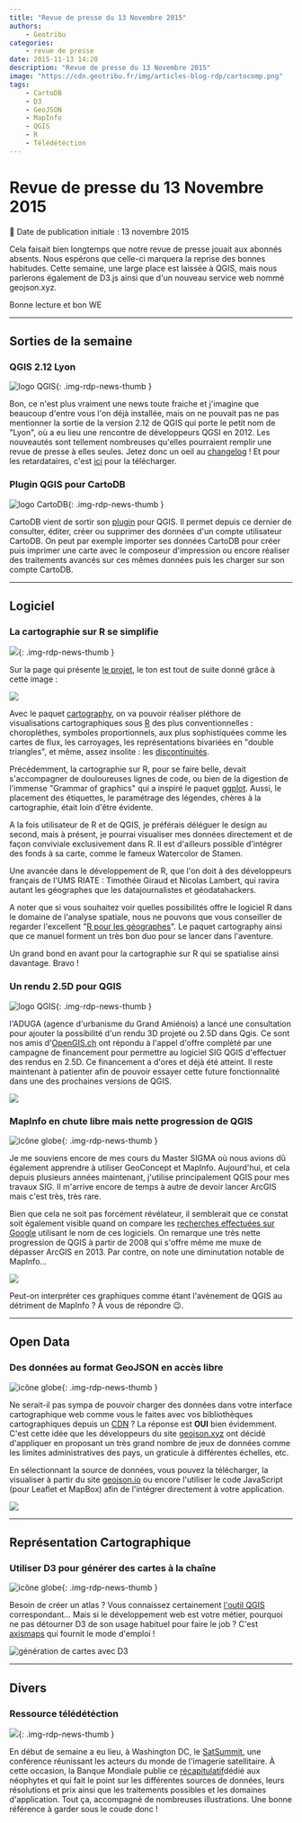 ```yaml
---
title: "Revue de presse du 13 Novembre 2015"
authors:
    - Geotribu
categories:
    - revue de presse
date: 2015-11-13 14:20
description: "Revue de presse du 13 Novembre 2015"
image: "https://cdn.geotribu.fr/img/articles-blog-rdp/cartocomp.png"
tags:
    - CartoDB
    - D3
    - GeoJSON
    - MapInfo
    - QGIS
    - R
    - Télédétéction
---
```


# Revue de presse du 13 Novembre 2015

:calendar: Date de publication initiale : 13 novembre 2015

Cela faisait bien longtemps que notre revue de presse jouait aux abonnés absents. Nous espérons que celle-ci marquera la reprise des bonnes habitudes. Cette semaine, une large place est laissée à QGIS, mais nous parlerons également de D3.js ainsi que d'un nouveau service web nommé geojson.xyz.

Bonne lecture et bon WE

----

## Sorties de la semaine

### QGIS 2.12 Lyon

![logo QGIS](https://cdn.geotribu.fr/img/logos-icones/logiciels_librairies/qgis.png "logo QGIS"){: .img-rdp-news-thumb }

Bon, ce n'est plus vraiment une news toute fraiche et j'imagine que beaucoup d'entre vous l'on déjà installée, mais on ne pouvait pas ne pas mentionner la sortie de la version 2.12 de QGIS qui porte le petit nom de "Lyon", où a eu lieu une rencontre de développeurs QGSI en 2012. Les nouveautés sont tellement nombreuses qu'elles pourraient remplir une revue de presse à elles seules. Jetez donc un oeil au [changelog](http://qgis.org/en/site/forusers/visualchangelog212/index.html) ! Et pour les retardataires, c'est [ici](http://qgis.org/en/site/forusers/download.html) pour la télécharger.

### Plugin QGIS pour CartoDB

![logo CartoDB](https://cdn.geotribu.fr/img/logos-icones/entreprises_association/cartodb.png){: .img-rdp-news-thumb }

CartoDB vient de sortir son [plugin](http://blog.cartodb.com/qgis-plugin/) pour QGIS. Il permet depuis ce dernier de consulter, éditer, créer ou supprimer des données d'un compte utilisateur CartoDB. On peut par exemple importer ses données CartoDB pour créer puis imprimer une carte avec le composeur d'impression ou encore réaliser des traitements avancés sur ces mêmes données puis les charger sur son compte CartoDB.

----

## Logiciel

### La cartographie sur R se simplifie

![](https://cdn.geotribu.fr/img/articles-blog-rdp/logiciels/R/R.png){: .img-rdp-news-thumb }

Sur la page qui présente [le projet](http://rgeomatic.hypotheses.org/659), le ton est tout de suite donné grâce à cette image :

[![](https://cdn.geotribu.fr/img/articles-blog-rdp/cartocomp.png)](http://rgeomatic.hypotheses.org/659)

Avec le paquet [cartography](https://elementr.hypotheses.org/284), on va pouvoir réaliser pléthore de visualisations cartographiques sous [R](https://fr.wikipedia.org/wiki/R_(langage_de_programmation_et_environnement_statistique)) des plus conventionnelles : choroplèthes, symboles proportionnels, aux plus sophistiquées comme les cartes de flux, les carroyages, les représentations bivariées en "double triangles", et même, assez insolite : les [discontinuités](http://f.hypotheses.org/wp-content/blogs.dir/1909/files/2015/10/disc.png).

Précédemment, la cartographie sur R, pour se faire belle, devait s'accompagner de douloureuses lignes de code, ou bien de la digestion de l'immense "Grammar of graphics" qui a inspiré le paquet [ggplot](https://en.wikipedia.org/wiki/Ggplot2). Aussi, le placement des étiquettes, le paramétrage des légendes, chères à la cartographie, était loin d'être évidente.

A la fois utilisateur de R et de QGIS, je préférais déléguer le design au second, mais à présent, je pourrai visualiser mes données directement et de façon conviviale exclusivement dans R. Il est d'ailleurs possible d'intégrer des fonds à sa carte, comme le fameux Watercolor de Stamen.

Une avancée dans le développement de R, que l'on doit à des développeurs français de l'UMS RIATE : Timothée Giraud et Nicolas Lambert, qui ravira autant les géographes que les datajournalistes et géodatahackers.

A noter que si vous souhaitez voir quelles possibilités offre le logiciel R dans le domaine de l'analyse spatiale, nous ne pouvons que vous conseiller de regarder l'excellent "[R pour les géographes](http://elementr.parisgeo.cnrs.fr/)". Le paquet cartography ainsi que ce manuel forment un très bon duo pour se lancer dans l'aventure.

Un grand bond en avant pour la cartographie sur R qui se spatialise ainsi davantage. Bravo !

### Un rendu 2.5D pour QGIS

![logo QGIS](https://cdn.geotribu.fr/img/logos-icones/logiciels_librairies/qgis.png "logo QGIS"){: .img-rdp-news-thumb }

l'ADUGA (agence d'urbanisme du Grand Amiénois) a lancé une consultation pour ajouter la possibilité d'un rendu 3D projeté ou 2.5D dans Qgis. Ce sont nos amis d'[OpenGIS.ch](http://www.opengis.ch/) ont répondu à l'appel d'offre complèté par une campagne de financement pour permettre au logiciel SIG QGIS d'effectuer des rendus en 2.5D. Ce financement a d'ores et déjà été atteint. Il reste maintenant à patienter afin de pouvoir essayer cette future fonctionnalité dans une des prochaines versions de QGIS.

[![](http://www.opengis.ch/wp-content/uploads/2015/10/title.png)](http://www.opengis.ch/2015/11/02/qgis-crowdfunding-2-5d-rendering/)

### MapInfo en chute libre mais nette progression de QGIS

![icône globe](https://cdn.geotribu.fr/img/internal/icons-rdp-news/world.png "icône globe"){: .img-rdp-news-thumb }

Je me souviens encore de mes cours du Master SIGMA où nous avions dû également apprendre à utiliser GeoConcept et MapInfo. Aujourd'hui, et cela depuis plusieurs années maintenant, j'utilise principalement QGIS pour mes travaux SIG. Il m'arrive encore de temps à autre de devoir lancer ArcGIS mais c'est très, très rare.

Bien que cela ne soit pas forcément révélateur, il semblerait que ce constat soit également visible quand on compare les [recherches effectuées sur Google](https://www.google.fr/trends/explore#q=Qgis%2C%20Arcgis%2C%20GeoConcept&geo=FR&cmpt=q&tz=Etc%2FGMT-4) utilisant le nom de ces logiciels. On remarque une très nette progression de QGIS à partir de 2008 qui s'offre même me muxe de dépasser ArcGIS en 2013. Par contre, on note une diminutation notable de MapInfo...

![](https://cdn.geotribu.fr/img/articles-blog-rdp/capture-ecran/comparatif_sig_logiciel.png)

Peut-on interpréter ces graphiques comme étant l'avènement de QGIS au détriment de MapInfo ? À vous de répondre :wink:.

----

## Open Data

### Des données au format GeoJSON en accès libre

![icône globe](https://cdn.geotribu.fr/img/internal/icons-rdp-news/world.png "icône globe"){: .img-rdp-news-thumb }

Ne serait-il pas sympa de pouvoir charger des données dans votre interface cartographique web comme vous le faites avec vos bibliothèques cartographiques depuis un [CDN](https://fr.wikipedia.org/wiki/Content_delivery_network) ? La réponse est **OUI** bien évidemment. C'est cette idée que les développeurs du site [geojson.xyz](http://geojson.xyz/) ont décidé d'appliquer en proposant un très grand nombre de jeux de données comme les limites administratives des pays, un graticule à différentes échelles, etc.

En sélectionnant la source de données, vous pouvez la télécharger, la visualiser à partir du site [geojson.io](http://geojson.io/) ou encore l'utiliser le code JavaScript (pour Leaflet et MapBox) afin de l'intégrer directement à votre application.

![](https://cdn.geotribu.fr/img/articles-blog-rdp/capture-ecran/geojsonXYZ.png)

----

## Représentation Cartographique

### Utiliser D3 pour générer des cartes à la chaîne

![icône globe](https://cdn.geotribu.fr/img/internal/icons-rdp-news/world.png "icône globe"){: .img-rdp-news-thumb }

Besoin de créer un atlas ? Vous connaissez certainement [l'outil QGIS](http://docs.qgis.org/2.8/fr/docs/user_manual/print_composer/print_composer.html#atlas-generation) correspondant... Mais si le développement web est votre métier, pourquoi ne pas détourner D3 de son usage habituel pour faire le job ? C'est [axismaps](http://www.axismaps.com/blog/2015/09/d3-web-maps-for-static-cartography-production/) qui fournit le mode d'emploi !

![génération de cartes avec D3](https://cdn.geotribu.fr/img/articles-blog-rdp/webmapping/d3-static-map.jpg "génération de cartes avec D3")

----

## Divers

### Ressource télédétéction

![](https://cdn.geotribu.fr/img/logos-icones/divers/satellite_0.png){: .img-rdp-news-thumb }

En début de semaine a eu lieu, à Washington DC, le [SatSummit](https://satsummit.io/), une conférence réunissant les acteurs du monde de l'imagerie satellitaire. À cette occasion, la Banque Mondiale publie ce [récapitulatif](https://satsummit.github.io/landscape/)dédié aux néophytes et qui fait le point sur les différentes sources de données, leurs résolutions et prix ainsi que les traitements possibles et les domaines d'application. Tout ça, accompagné de nombreuses illustrations. Une bonne référence à garder sous le coude donc !

